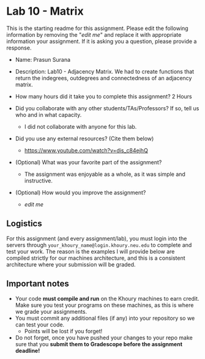 # Lab 10 - Matrix

This is the starting readme for this assignment.  Please edit the following information by removing the "*edit me*" and replace it with appropriate information your assignment. If it is asking you a question, please provide a response.

- Name: Prasun Surana

- Description: Lab10 - Adjacency Matrix. We had to create functions that return the indegrees, outdegrees and connectedness of an adjacency matrix. 

- How many hours did it take you to complete this assignment? 2 Hours

- Did you collaborate with any other students/TAs/Professors? If so, tell us who and in what capacity.
  - I did not collaborate with anyone for this lab.

- Did you use any external resources? (Cite them below)
  - https://www.youtube.com/watch?v=dis_c84ejhQ

- (Optional) What was your favorite part of the assignment? 

  - The assignment was enjoyable as a whole, as it was simple and instructive.

- (Optional) How would you improve the assignment? 
  - *edit me*

## Logistics

For this assignment (and every assignment/lab), you must login into the servers through `your_khoury_name@login.khoury.neu.edu` to complete and test your work. The reason is the examples I will provide below are compiled strictly for our machines architecture, and this is a consistent architecture where your submission will be graded.

## Important notes

* Your code **must compile and run** on the Khoury machines to earn credit. Make sure you test your programs on these machines, as this is where we grade your assignments.
* You must commit any additional files (if any) into your repository so we can test your code.
  * Points will be lost if you forget!
* Do not forget, once you have pushed your changes to your repo make sure that you **submit them to Gradescope before the assignment deadline!**

